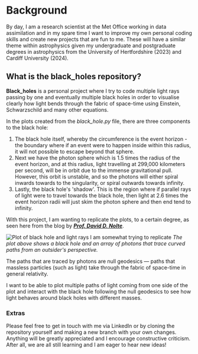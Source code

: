 # Background

By day, I am a research scientist at the Met Office working in data assimilation
 and in my spare time I want to improve my own personal coding skills and create
 new projects that are fun to me. These will have a similar theme within 
astrophysics given my undergraduate and postgraduate degrees in astrophysics 
from the University of Hertfordshire (2023) and Cardiff University (2024).

## What is the black_holes repository?

**Black_holes** is a personal project where I try to code multiple light rays
passing by one and eventually multiple black holes in order to visualise clearly
how light bends through the fabric of space-time using Einstein, Schwarzschild 
and many other equations.

In the plots created from the _black_hole.py_ file, there are three components 
to the black hole:

1) The black hole itself, whereby the circumference is the event horizon - the 
boundary where if an event were to happen inside within this radius, it will not
 possible to escape beyond that sphere.
2) Next we have the photon sphere which is 1.5 times the radius of the event 
horizon, and at this radius, light travelling at 299,000 kilometers per second, 
will be in orbit due to the immense gravitational pull. However, this orbit is 
unstable, and so the photons will either spiral inwards towards to the 
singularity, or spiral outwards towards infinity.
3) Lastly, the black hole's 'shadow'. This is the region where if parallel rays 
of light were to travel towards the black hole, then light at 2.6 times the 
event horizon radii will just skim the photon sphere and then end tend to 
infinity.

With this project, I am wanting to replicate the plots, to a certain degree, as 
seen here from the blog by [**_Prof. David D. Nolte_**](https://galileo-unbound.blog/2019/07/29/orbiting-photons-around-a-black-hole/).

![Plot of black hole and light rays I am somewhat trying to replicate](tests/plots/Lightlike_geodesics.png)
*The plot above shows a black hole and an array of photons that trace curved paths from an outsider's perspective.*

The paths that are traced by photons are null geodesics — paths that massless
 particles (such as light) take through the fabric of space-time in general 
relativity.

I want to be able to plot multiple paths of light coming from one side of the 
plot and interact with the black hole following the null geodesics to see how 
light behaves around black holes with different masses.

### Extras

Please feel free to get in touch with me via LinkedIn or by cloning the 
repository yourself and making a new branch with your own changes. Anything will
 be greatly appreciated and I encourage constructive criticism. After all, we 
are all still learning and I am eager to hear new ideas!